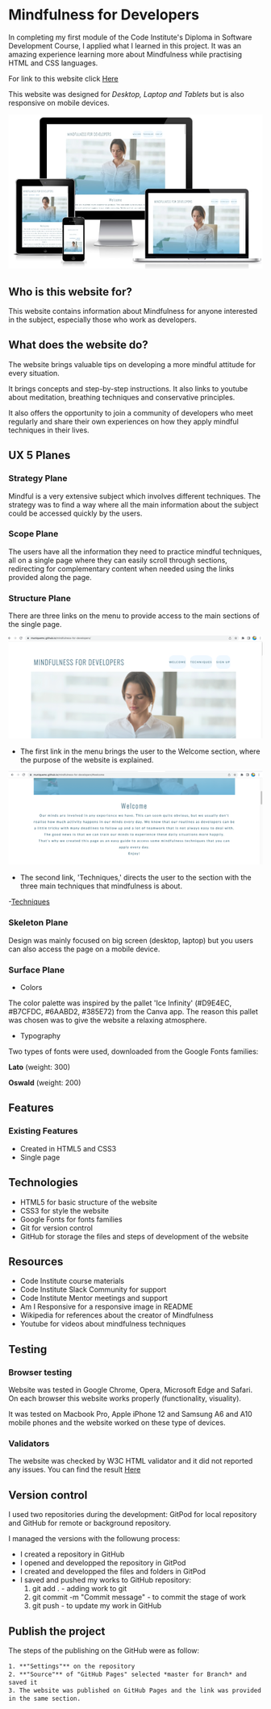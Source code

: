# Mindfulness for Developers

In completing my first module of the Code Institute's Diploma in Software Development Course, I applied what I learned in this project.
It was an amazing experience learning more about Mindfulness while practising HTML and CSS languages.

For link to this website click [Here](https://muniquemc.github.io/mindfulness-for-developers/)

This website was designed for *Desktop, Laptop and Tablets* but is also responsive on mobile devices.

![Responsive](./assets/images/responsive.jpg)

## Who is this website for?

This website contains information about Mindfulness for anyone interested in the subject, especially those who work as developers.

## What does the website do?

The website brings valuable tips on developing a more mindful attitude for every situation.

It brings concepts and step-by-step instructions. It also links to youtube about meditation, breathing techniques and conservative principles.

It also offers the opportunity to join a community of developers who meet regularly and share their own experiences on how they apply mindful techniques in their lives.

## UX 5 Planes

### Strategy Plane

Mindful is a very extensive subject which involves different techniques. The strategy was to find a way where all the main information about the subject could be accessed quickly by the users.

### Scope Plane

The users have all the information they need to practice mindful techniques, all on a single page where they can easily scroll through sections, redirecting for complementary content when needed using the links provided along the page.

### Structure Plane

There are three links on the menu to provide access to the main sections of the single page.

![Menu](./assets/images/menu-page.png)

- The first link in the menu brings the user to the Welcome section, where the purpose of the website is explained.

![Welcome](./assets/images/welcome-section.png)

- The second link, 'Techniques,' directs the user to the section with the three main techniques that mindfulness is about.

-[Techniques](./assets/images/techniques.png)

### Skeleton Plane

Design was mainly focused on big screen (desktop, laptop) but you users can also access the page on a mobile device.

### Surface Plane

* Colors

The color palette was inspired by the pallet 'Ice Infinity' (#D9E4EC, #B7CFDC, #6AABD2,
#385E72) from the Canva app. The reason this pallet was chosen was to give the website a relaxing atmosphere.



* Typography

Two types of fonts were used, downloaded from the Google Fonts families:

**Lato** (weight: 300)

**Oswald** (weight: 200)

## Features

### Existing Features

* Created in HTML5 and CSS3
* Single page

## Technologies

- HTML5 for basic structure of the website
- CSS3 for style the website
- Google Fonts for fonts families
- Git for version control
- GitHub for storage the files and steps of development of the website

## Resources

- Code Institute course materials
- Code Institute Slack Community for support
- Code Institute Mentor meetings and support
- Am I Responsive for a responsive image in README 
- Wikipedia for references about the creator of Mindfulness
- Youtube for videos about mindfulness techniques

## Testing

### Browser testing

Website was tested in Google Chrome, Opera, Microsoft Edge and Safari. On each browser this website works properly (functionality, visuality).

It was tested on  Macbook Pro, Apple iPhone 12 and Samsung A6 and A10 mobile phones and the website worked on these type of devices.

### Validators

The website was checked by W3C HTML validator and it did not reported any issues. You can find the result [Here]()

## Version control

I used two repositories during the development: GitPod for local repository and GitHub for remote or background repository. 

I managed the versions with the followung process:
- I created a repository in GitHub
- I opened and developped the repository in GitPod
- I created and developped the files and folders in GitPod
- I saved and pushed my works to GitHub repository:
    1. git add . - adding work to git
    2. git commit -m "Commit message" - to commit the stage of work
    3. git push - to update my work in GitHub

## Publish the project

The steps of the publishing on the GitHub were as follow:
    
    1. **"Settings"** on the repository
    2. **"Source"** of "GitHub Pages" selected *master for Branch* and saved it
    3. The website was published on GitHub Pages and the link was provided in the same section.
